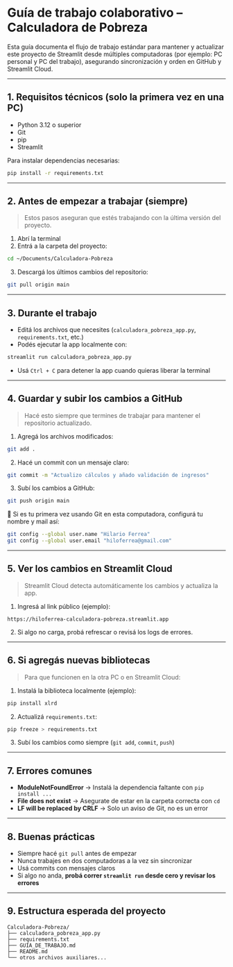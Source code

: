 
# Guía de trabajo colaborativo – Calculadora de Pobreza

Esta guía documenta el flujo de trabajo estándar para mantener y actualizar este proyecto de Streamlit desde múltiples computadoras (por ejemplo: PC personal y PC del trabajo), asegurando sincronización y orden en GitHub y Streamlit Cloud.

---

## 1. Requisitos técnicos (solo la primera vez en una PC)

- Python 3.12 o superior
- Git
- pip
- Streamlit

Para instalar dependencias necesarias:

```bash
pip install -r requirements.txt
```

---

## 2. Antes de empezar a trabajar (siempre)

> Estos pasos aseguran que estés trabajando con la última versión del proyecto.

1. Abrí la terminal
2. Entrá a la carpeta del proyecto:

```bash
cd ~/Documents/Calculadora-Pobreza
```

3. Descargá los últimos cambios del repositorio:

```bash
git pull origin main
```

---

## 3. Durante el trabajo

- Editá los archivos que necesites (`calculadora_pobreza_app.py`, `requirements.txt`, etc.)
- Podés ejecutar la app localmente con:

```bash
streamlit run calculadora_pobreza_app.py
```

- Usá `Ctrl + C` para detener la app cuando quieras liberar la terminal

---

## 4. Guardar y subir los cambios a GitHub

> Hacé esto siempre que termines de trabajar para mantener el repositorio actualizado.

1. Agregá los archivos modificados:

```bash
git add .
```

2. Hacé un commit con un mensaje claro:

```bash
git commit -m "Actualizo cálculos y añado validación de ingresos"
```

3. Subí los cambios a GitHub:

```bash
git push origin main
```

🛑 Si es tu primera vez usando Git en esta computadora, configurá tu nombre y mail así:

```bash
git config --global user.name "Hilario Ferrea"
git config --global user.email "hiloferrea@gmail.com"
```

---

## 5. Ver los cambios en Streamlit Cloud

> Streamlit Cloud detecta automáticamente los cambios y actualiza la app.

1. Ingresá al link público (ejemplo):

```
https://hiloferrea-calculadora-pobreza.streamlit.app
```

2. Si algo no carga, probá refrescar o revisá los logs de errores.

---

## 6. Si agregás nuevas bibliotecas

> Para que funcionen en la otra PC o en Streamlit Cloud:

1. Instalá la biblioteca localmente (ejemplo):

```bash
pip install xlrd
```

2. Actualizá `requirements.txt`:

```bash
pip freeze > requirements.txt
```

3. Subí los cambios como siempre (`git add`, `commit`, `push`)

---

## 7. Errores comunes

- **ModuleNotFoundError** → Instalá la dependencia faltante con `pip install ...`
- **File does not exist** → Asegurate de estar en la carpeta correcta con `cd`
- **LF will be replaced by CRLF** → Solo un aviso de Git, no es un error

---

## 8. Buenas prácticas

- Siempre hacé `git pull` antes de empezar
- Nunca trabajes en dos computadoras a la vez sin sincronizar
- Usá commits con mensajes claros
- Si algo no anda, **probá correr `streamlit run` desde cero y revisar los errores**

---

## 9. Estructura esperada del proyecto

```
Calculadora-Pobreza/
├── calculadora_pobreza_app.py
├── requirements.txt
├── GUÍA_DE_TRABAJO.md
├── README.md
└── otros archivos auxiliares...
```
